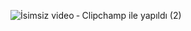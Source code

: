
![İsimsiz video ‐ Clipchamp ile yapıldı (2)](https://github.com/user-attachments/assets/c0870551-029e-45c6-8906-99f769c8a00d)


